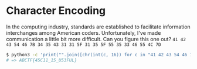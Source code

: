 # Character Encoding

In the computing industry, standards are established to facilitate information interchanges among American coders.
Unfortunately, I've made communication a little bit more difficult.
Can you figure this one out?
`41 42 43 54 46 7B 34 35 43 31 31 5F 31 35 5F 55 35 33 46 55 4C 7D`

```bash
$ python3 -c 'print("".join([chr(int(c, 16)) for c in "41 42 43 54 46 7B 34 35 43 31 31 5F 31 35 5F 55 35 33 46 55 4C 7D".split()]))'
# => ABCTF{45C11_15_U53FUL}
```
